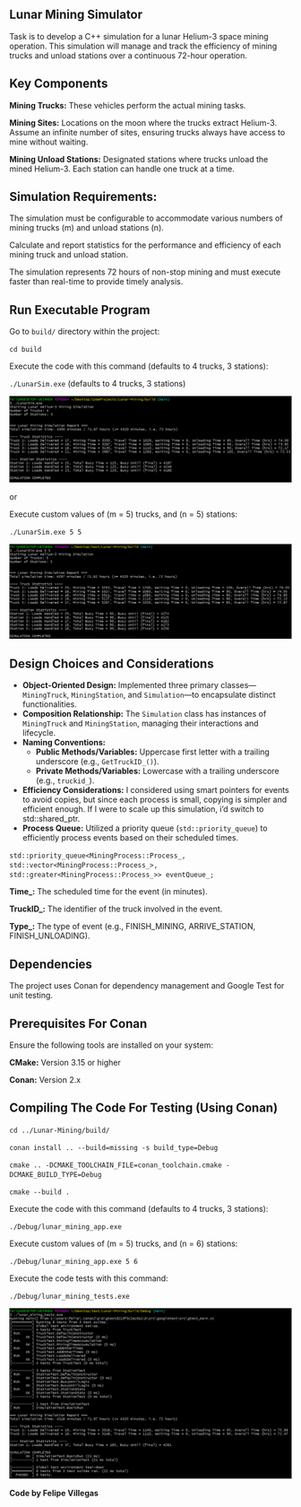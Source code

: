## Lunar Mining Simulator

Task is to develop a C++ simulation for a lunar Helium-3 space mining operation. This
simulation will manage and track the efficiency of mining trucks and unload stations over a
continuous 72-hour operation.

## Key Components

**Mining Trucks:** These vehicles perform the actual mining tasks.

**Mining Sites:** Locations on the moon where the trucks extract Helium-3. Assume an infinite
number of sites, ensuring trucks always have access to mine without waiting.

**Mining Unload Stations:** Designated stations where trucks unload the mined Helium-3. Each
station can handle one truck at a time.


## Simulation Requirements:

The simulation must be configurable to accommodate various numbers of mining trucks (m)
and unload stations (n).

Calculate and report statistics for the performance and efficiency of each mining truck and
unload station.

The simulation represents 72 hours of non-stop mining and must execute faster than
real-time to provide timely analysis.

## Run Executable Program

Go to `build/` directory within the project: 

`cd build`

Execute the code with this command (defaults to 4 trucks, 3 stations):

`./LunarSim.exe` (defaults to 4 trucks, 3 stations)

![alt text](images/LunarSimulationExe.png)

or

Execute custom values of (m = 5) trucks, and (n = 5) stations:

`./LunarSim.exe 5 5` 

![alt text](images/LunarSimCustom.png)


## Design Choices and Considerations

- **Object-Oriented Design:** Implemented three primary classes—`MiningTruck`, `MiningStation`, and `Simulation`—to encapsulate distinct functionalities.
- **Composition Relationship:** The `Simulation` class has instances of `MiningTruck` and `MiningStation`, managing their interactions and lifecycle.
- **Naming Conventions:** 
  - **Public Methods/Variables:** Uppercase first letter with a trailing underscore (e.g., `GetTruckID_()`).
  - **Private Methods/Variables:** Lowercase with a trailing underscore (e.g., `truckid_`).
- **Efficiency Considerations:** I considered using smart pointers for events to avoid copies, but since each process is small, copying is simpler and efficient enough. If I were to scale up this simulation, i’d switch to std::shared_ptr<Process>.
- **Process Queue:** Utilized a priority queue (`std::priority_queue`) to efficiently process events based on their scheduled times.

`std::priority_queue<MiningProcess::Process_, std::vector<MiningProcess::Process_>, std::greater<MiningProcess::Process_>> eventQueue_;`

**Time_:** The scheduled time for the event (in minutes).

**TruckID_:** The identifier of the truck involved in the event.

**Type_:** The type of event (e.g., FINISH_MINING, ARRIVE_STATION, FINISH_UNLOADING).


## Dependencies

The project uses Conan for dependency management and Google Test for unit testing.

## Prerequisites For Conan

Ensure the following tools are installed on your system:

**CMake:** Version 3.15 or higher

**Conan:** Version 2.x


## Compiling The Code For Testing (Using Conan)

`cd ../Lunar-Mining/build/`

`conan install .. --build=missing -s build_type=Debug`

`cmake .. -DCMAKE_TOOLCHAIN_FILE=conan_toolchain.cmake -DCMAKE_BUILD_TYPE=Debug`

`cmake --build .`

Execute the code with this command (defaults to 4 trucks, 3 stations):

`./Debug/lunar_mining_app.exe` 

Execute custom values of (m = 5) trucks, and (n = 6) stations:

`./Debug/lunar_mining_app.exe 5 6` 

Execute the code tests with this command:

`./Debug/lunar_mining_tests.exe` 

![alt text](images/SimulationTests.png)




**Code by Felipe Villegas**